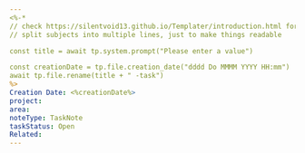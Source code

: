 ```yaml
---
<%-*
// check https://silentvoid13.github.io/Templater/introduction.html for more details
// split subjects into multiple lines, just to make things readable

const title = await tp.system.prompt("Please enter a value")

const creationDate = tp.file.creation_date("dddd Do MMMM YYYY HH:mm")
await tp.file.rename(title + " -task")
%>
Creation Date: <%creationDate%>
project:
area: 
noteType: TaskNote
taskStatus: Open
Related: 
---
```




